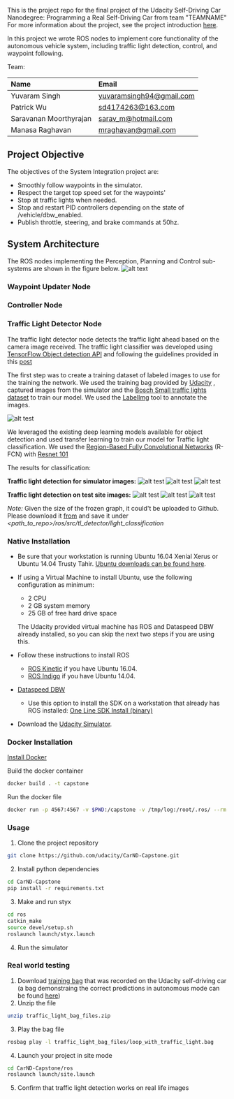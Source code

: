 This is the project repo for the final project of the Udacity Self-Driving Car Nanodegree: Programming a Real Self-Driving Car from team "TEAMNAME" For more information about the project, see the project introduction [here](https://classroom.udacity.com/nanodegrees/nd013/parts/6047fe34-d93c-4f50-8336-b70ef10cb4b2/modules/e1a23b06-329a-4684-a717-ad476f0d8dff/lessons/462c933d-9f24-42d3-8bdc-a08a5fc866e4/concepts/5ab4b122-83e6-436d-850f-9f4d26627fd9).

In this project we wrote ROS nodes to implement core functionality of the autonomous vehicle system, including traffic light detection, control, and waypoint following.

Team:

| Name          | Email         |
| :----------------- |:-------------|
| Yuvaram Singh     | yuvaramsingh94@gmail.com |
| Patrick Wu        | sd4174263@163.com        |  
| Saravanan Moorthyrajan       | sarav_m@hotmail.com      |  
| Manasa Raghavan   | mraghavan@gmail.com      |

## Project Objective

The objectives of the System Integration project are:
* Smoothly follow waypoints in the simulator.
* Respect the target top speed set for the waypoints'
* Stop at traffic lights when needed.
* Stop and restart PID controllers depending on the state of /vehicle/dbw_enabled.
* Publish throttle, steering, and brake commands at 50hz.

## System Architecture
The ROS nodes implementing the Perception, Planning and Control sub-systems are shown in the figure below.
![alt text](imgs/final-project-ros-graph-v2.png "ROS Graph")

### Waypoint Updater Node

### Controller Node

### Traffic Light Detector Node
The traffic light detector node detects the traffic light ahead based on the camera image received. The traffic light classifier was developed using [TensorFlow Object detection API](https://github.com/tensorflow/models/tree/master/research/object_detection) and following the guidelines provided in this [post](https://medium.com/@WuStangDan/step-by-step-tensorflow-object-detection-api-tutorial-part-1-selecting-a-model-a02b6aabe39e)

The first step was to create a training dataset of labeled images to use for the training the network. We used the training bag provided by [Udacity](https://s3-us-west-1.amazonaws.com/udacity-selfdrivingcar/traffic_light_bag_file.zip) , captured images from the simulator and the [Bosch Small traffic lights dataset](https://hci.iwr.uni-heidelberg.de/node/6132) to train our model.  We used the [LabelImg](https://github.com/tzutalin/labelImg.git) tool to annotate the images.

![alt test](imgs/LabelImg.png "Annotating tool")

We leveraged the existing deep learning models available for object detection and used transfer learning to train our model for Traffic light classification. We used the [Region-Based Fully Convolutional Networks](https://arxiv.org/abs/1605.06409) (R-FCN) with [Resnet 101](https://arxiv.org/abs/1512.03385)

The results for classification:

 **Traffic light detection for simulator images:**
 ![alt test](imgs/red_sim.png "Red")
 ![alt test](imgs/yellow_sim.png "Yellow")
 ![alt test](imgs/green_sim.png "Green")

 **Traffic light detection on test site images:**
 ![alt test](imgs/red.png "Red")
 ![alt test](imgs/yellow.png "Yellow")
 ![alt test](imgs/green.png "Green")

 *Note:* Given the size of the frozen graph, it could't be uploaded to Github. Please download it [from]() and save it under *<path_to_repo>/ros/src/tl_detector/light_classification*

### Native Installation

* Be sure that your workstation is running Ubuntu 16.04 Xenial Xerus or Ubuntu 14.04 Trusty Tahir. [Ubuntu downloads can be found here](https://www.ubuntu.com/download/desktop).
* If using a Virtual Machine to install Ubuntu, use the following configuration as minimum:
  * 2 CPU
  * 2 GB system memory
  * 25 GB of free hard drive space

  The Udacity provided virtual machine has ROS and Dataspeed DBW already installed, so you can skip the next two steps if you are using this.

* Follow these instructions to install ROS
  * [ROS Kinetic](http://wiki.ros.org/kinetic/Installation/Ubuntu) if you have Ubuntu 16.04.
  * [ROS Indigo](http://wiki.ros.org/indigo/Installation/Ubuntu) if you have Ubuntu 14.04.
* [Dataspeed DBW](https://bitbucket.org/DataspeedInc/dbw_mkz_ros)
  * Use this option to install the SDK on a workstation that already has ROS installed: [One Line SDK Install (binary)](https://bitbucket.org/DataspeedInc/dbw_mkz_ros/src/81e63fcc335d7b64139d7482017d6a97b405e250/ROS_SETUP.md?fileviewer=file-view-default)
* Download the [Udacity Simulator](https://github.com/udacity/CarND-Capstone/releases).

### Docker Installation
[Install Docker](https://docs.docker.com/engine/installation/)

Build the docker container
```bash
docker build . -t capstone
```

Run the docker file
```bash
docker run -p 4567:4567 -v $PWD:/capstone -v /tmp/log:/root/.ros/ --rm -it capstone
```

### Usage

1. Clone the project repository
```bash
git clone https://github.com/udacity/CarND-Capstone.git
```

2. Install python dependencies
```bash
cd CarND-Capstone
pip install -r requirements.txt
```
3. Make and run styx
```bash
cd ros
catkin_make
source devel/setup.sh
roslaunch launch/styx.launch
```
4. Run the simulator

### Real world testing
1. Download [training bag](https://drive.google.com/file/d/0B2_h37bMVw3iYkdJTlRSUlJIamM/view?usp=sharing) that was recorded on the Udacity self-driving car (a bag demonstraing the correct predictions in autonomous mode can be found [here](https://drive.google.com/open?id=0B2_h37bMVw3iT0ZEdlF4N01QbHc))
2. Unzip the file
```bash
unzip traffic_light_bag_files.zip
```
3. Play the bag file
```bash
rosbag play -l traffic_light_bag_files/loop_with_traffic_light.bag
```
4. Launch your project in site mode
```bash
cd CarND-Capstone/ros
roslaunch launch/site.launch
```
5. Confirm that traffic light detection works on real life images
